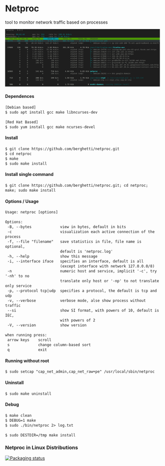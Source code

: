 # Netproc

tool to monitor network traffic based on processes


![netproc print](img/print.png)


#### Dependences
    [Debian based]
    $ sudo apt install gcc make libncurses-dev

    [Red Hat Based]
    $ sudo yum install gcc make ncurses-devel

#### Install
    $ git clone https://github.com/berghetti/netproc.git
    $ cd netproc
    $ make
    $ sudo make install

#### Install single command
    $ git clone https://github.com/berghetti/netproc.git; cd netproc; make; sudo make install

#### Options / Usage
    Usage: netproc [options]

    Options:
     -B, --bytes             view in bytes, default in bits
     -c                      visualization each active connection of the process
     -f, --file "filename"   save statistics in file, file name is optional,
                             default is 'netproc.log'
     -h, --help              show this message
     -i, --interface iface   specifies an interface, default is all
                             (except interface with network 127.0.0.0/8)
     -n                      numeric host and service, implicit '-c', try '-nh' to no
                             translate only host or '-np' to not translate only service
     -p, --protocol tcp|udp  specifies a protocol, the default is tcp and udp
     -v, --verbose           verbose mode, alse show process without traffic
     --si                    show SI format, with powers of 10, default is IEC,
                             with powers of 2
     -V, --version           show version

    when running press:
     arrow keys    scroll
     s             change column-based sort
     q             exit

#### Running without root
    $ sudo setcap "cap_net_admin,cap_net_raw+pe" /usr/local/sbin/netproc

#### Uninstall
    $ sudo make uninstall

#### Debug
    $ make clean
    $ DEBUG=1 make
    $ sudo ./bin/netproc 2> log.txt

    $ sudo DESTDIR=/tmp make install

### Netproc in Linux Distributions

[![Packaging status](https://repology.org/badge/vertical-allrepos/netproc.svg)](https://repology.org/project/netproc/versions)
